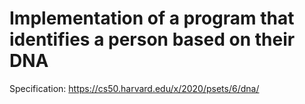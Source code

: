 # Implementation of a program that identifies a person based on their DNA
Specification:
https://cs50.harvard.edu/x/2020/psets/6/dna/
